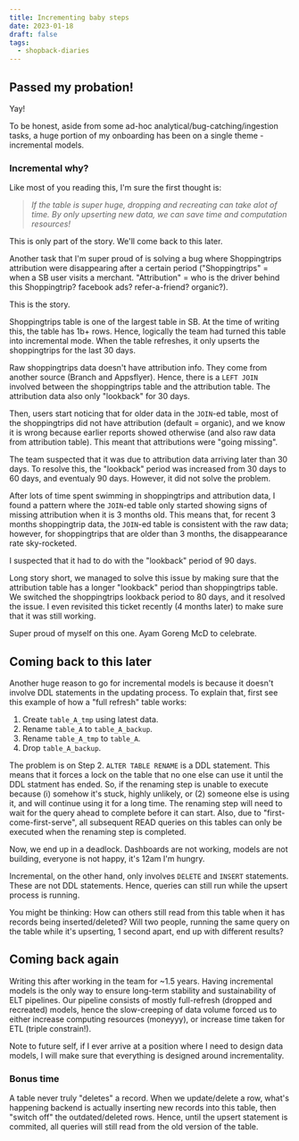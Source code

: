 ```yaml
---
title: Incrementing baby steps
date: 2023-01-18
draft: false
tags:
  - shopback-diaries
---
```

## Passed my probation!

Yay!

To be honest, aside from some ad-hoc analytical/bug-catching/ingestion tasks, a huge portion of my onboarding has been on a single theme - incremental models.

### Incremental why?

Like most of you reading this, I'm sure the first thought is:

> _If the table is super huge, dropping and recreating can take alot of time. By only upserting new data, we can save time and computation resources!_

This is only part of the story. We'll come back to this later.

Another task that I'm super proud of is solving a bug where Shoppingtrips attribution were disappearing after a certain period ("Shoppingtrips" = when a SB user visits a merchant. "Attribution" = who is the driver behind this Shoppingtrip? facebook ads? refer-a-friend? organic?).

This is the story.

Shoppingtrips table is one of the largest table in SB. At the time of writing this, the table has 1b+ rows. Hence, logically the team had turned this table into incremental mode. When the table refreshes, it only upserts the shoppingtrips for the last 30 days.

Raw shoppingtrips data doesn't have attribution info. They come from another source (Branch and Appsflyer). Hence, there is a `LEFT JOIN` involved between the shoppingtrips table and the attribution table. The attribution data also only "lookback" for 30 days.

Then, users start noticing that for older data in the `JOIN`-ed table, most of the shoppingtrips did not have attribution (default = organic), and we know it is wrong because earlier reports showed otherwise (and also raw data from attribution table). This meant that attributions were "going missing".

The team suspected that it was due to attribution data arriving later than 30 days. To resolve this, the "lookback" period was increased from 30 days to 60 days, and eventualy 90 days. However, it did not solve the problem.

After lots of time spent swimming in shoppingtrips and attribution data, I found a pattern where the `JOIN`-ed table only started showing signs of missing attribution when it is 3 months old. This means that, for recent 3 months shoppingtrip data, the `JOIN`-ed table is consistent with the raw data; however, for shoppingtrips that are older than 3 months, the disappearance rate sky-rocketed.

I suspected that it had to do with the "lookback" period of 90 days.

Long story short, we managed to solve this issue by making sure that the attribution table has a longer "lookback" period than shoppingtrips table. We switched the shoppingtrips lookback period to 80 days, and it resolved the issue. I even revisited this ticket recently (4 months later) to make sure that it was still working.

Super proud of myself on this one. Ayam Goreng McD to celebrate.

## Coming back to this later

Another huge reason to go for incremental models is because it doesn't involve DDL statements in the updating process. To explain that, first see this example of how a "full refresh" table works:

1. Create `table_A_tmp` using latest data.
2. Rename `table_A` to `table_A_backup`.
3. Rename `table_A_tmp` to `table_A`.
4. Drop `table_A_backup`.

The problem is on Step 2. `ALTER TABLE RENAME` is a DDL statement. This means that it forces a lock on the table that no one else can use it until the DDL statment has ended. So, if the renaming step is unable to execute because (i) somehow it's stuck, highly unlikely, or (2) someone else is using it, and will continue using it for a long time. The renaming step will need to wait for the query ahead to complete before it can start. Also, due to "first-come-first-serve", all subsequent READ queries on this tables can only be executed when the renaming step is completed.

Now, we end up in a deadlock. Dashboards are not working, models are not building, everyone is not happy, it's 12am I'm hungry.

Incremental, on the other hand, only involves `DELETE` and `INSERT` statements. These are not DDL statements. Hence, queries can still run while the upsert process is running.

You might be thinking: How can others still read from this table when it has records being inserted/deleted? Will two people, running the same query on the table while it's upserting, 1 second apart, end up with different results?

## Coming back again

Writing this after working in the team for ~1.5 years. Having incremental models is the only way to ensure long-term stability and sustainability of ELT pipelines. Our pipeline consists of mostly full-refresh (dropped and recreated) models, hence the slow-creeping of data volume forced us to either increase computing resources (moneyyy), or increase time taken for ETL (triple constrain!).

Note to future self, if I ever arrive at a position where I need to design data models, I will make sure that everything is designed around incrementality.

### Bonus time

A table never truly "deletes" a record. When we update/delete a row, what's happening backend is actually inserting new records into this table, then "switch off" the outdated/deleted rows. Hence, until the upsert statement is commited, all queries will still read from the old version of the table.
